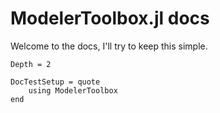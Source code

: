 # ModelerToolbox.jl docs

Welcome to the docs, I'll try to keep this simple.

```@contents
Depth = 2
```

```@meta
DocTestSetup = quote
    using ModelerToolbox
end
```
